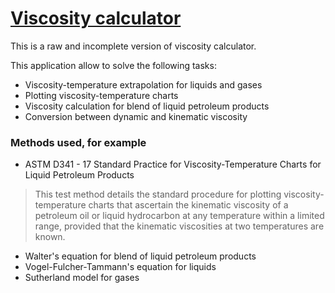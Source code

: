 # [Viscosity calculator](https://userr23.github.io/viscosity/)

This is a raw and incomplete version of viscosity calculator. 

This application allow to solve the following tasks:  
* Viscosity-temperature extrapolation for liquids and gases
* Plotting viscosity-temperature charts
* Viscosity calculation for blend of liquid petroleum products
* Conversion between dynamic and kinematic viscosity  

### Methods used, for example
* ASTM D341 - 17 Standard Practice for Viscosity-Temperature Charts for Liquid Petroleum Products
> This test method details the standard procedure for plotting viscosity-temperature charts 
that ascertain the kinematic viscosity of a petroleum oil or liquid hydrocarbon at any temperature 
within a limited range, provided that the kinematic viscosities at two temperatures are known.  
* Walter's equation for blend of liquid petroleum products
* Vogel-Fulcher-Tammann's equation for liquids
* Sutherland model for gases
